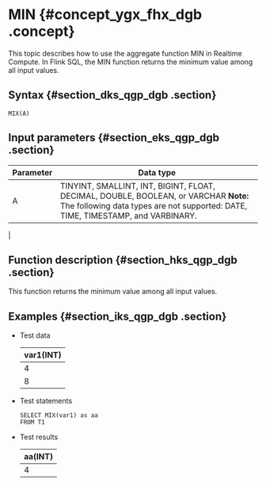 # MIN {#concept_ygx_fhx_dgb .concept}

This topic describes how to use the aggregate function MIN in Realtime Compute. In Flink SQL, the MIN function returns the minimum value among all input values.

## Syntax {#section_dks_qgp_dgb .section}

```
MIX(A)
```

## Input parameters {#section_eks_qgp_dgb .section}

|Parameter|Data type|
|---------|---------|
|A|TINYINT, SMALLINT, INT, BIGINT, FLOAT, DECIMAL, DOUBLE, BOOLEAN, or VARCHAR **Note:** The following data types are not supported: DATE, TIME, TIMESTAMP, and VARBINARY.

 |

## Function description {#section_hks_qgp_dgb .section}

This function returns the minimum value among all input values.

## Examples {#section_iks_qgp_dgb .section}

-   Test data

    |var1\(INT\)|
    |-----------|
    |4|
    |8|

-   Test statements

    ```language-sql
    SELECT MIX(var1) as aa
    FROM T1
    ```

-   Test results

    |aa\(INT\)|
    |---------|
    |4|


